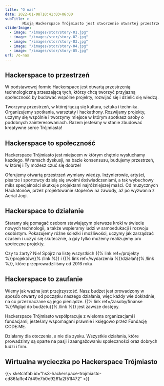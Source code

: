 ```yaml
---
title: "O nas"
date: 2022-01-08T10:41:03+06:00
subTitle: >
        Misją Hackerspace Trójmiasto jest stworzenie otwartej przestrzeni technologicznej i budowanie społeczności ludzi wspierających się w rozwoju oraz dzielących wiedzą w przyjaznej atmosferze.
sliderImage:
  - image: "/images/stor/story-01.jpg"
  - image: "/images/stor/story-02.jpg"
  - image: "/images/stor/story-03.jpg"
  - image: "/images/stor/story-04.jpg"
  - image: "/images/stor/story-05.jpg"
url: /o-nas
---
```


## Hackerspace to przestrzeń

W podstawowej formie Hackerspace jest otwartą przestrzenią technologiczną zrzeszającą tych, którzy chcą tworzyć przyjazną społeczność by budować wspólne projekty, rozwijać się i dzielić się wiedzą.

Tworzymy przestrzeń, w której łączą się kultura, sztuka i technika. Organizujemy spotkania, warsztaty i hackathony. Rozwijamy projekty, uczymy się wspólnie i tworzymy miejsce w którym spotkasz osoby o podobnych zainteresowaniach. Razem jesteśmy w stanie zbudować kreatywne serce Trójmiasta!

## Hackerspace to społeczność

Hackerspace Trójmiasto jest miejscem w którym chętnie wysłuchamy każdego. W ramach dyskusji, na bazie konsensusu, budujemy przestrzeń, w której i Ty możesz czuć się dobrze!

Oferujemy otwartą przestrzeń wymiany wiedzy. Inżynierowie, artyści, pisarze i sportowcy dzielą się swoimi doświadczeniami, a tak wybuchowy miks specjalności skutkuje projektami najróżniejszej maści. Od muzycznych Hackatonów, przez projektowanie stoperów na zawody, aż po wyzwania z Aerial Jogi.

## Hackerspace to działanie

Staramy się pomagać osobom stawiającym pierwsze kroki w świecie nowych technologii, a także wspieramy ludzi w samoedukacji i rozwoju osobistym. Pokazujemy różne ścieżki i możliwości, uczymy jak zarządzać czasem i uczyć się skutecznie, a gdy tylko możemy realizujemy pro społeczne projekty.

Czy to żarty? Nie! Spójrz na listę wszystkich {{% link ref=/projekty %}}projektów{{% /link %}} i {{% link ref=/wydarzenia %}}działań{{% /link %}}, które przeprowadziliśmy od 2016 roku.

## Hackerspace to zaufanie

Wiemy jak ważna jest przejrzystość. Nasz budżet jest prowadzony w sposób otwarty od początku naszego działania, więc każdy wie dokładnie, na co przeznaczane są jego pieniądze. {{% link ref=/zasoby/finanse %}}Wgląd do budżetu{{% /link %}} jest zawsze dostępy.

Hackerspace Trójmiasto współpracuje z wieloma organizacjami i fundacjami, jesteśmy wspomagani prawnie i księgowo przez Fundację CODE:ME.

Działamy dla otoczenia, a nie dla zysku. Wszystkie działania, które prowadzimy są oparte na pasji i zaangażowaniu społeczności oraz dobrych ludzi i firm.

## Wirtualna wycieczka po Hackerspace Trójmiasto

{{< sketchfab id="hs3-hackerspace-trojmiasto-cd86faffc47d49e7b0c9261a2f51f472" >}}
